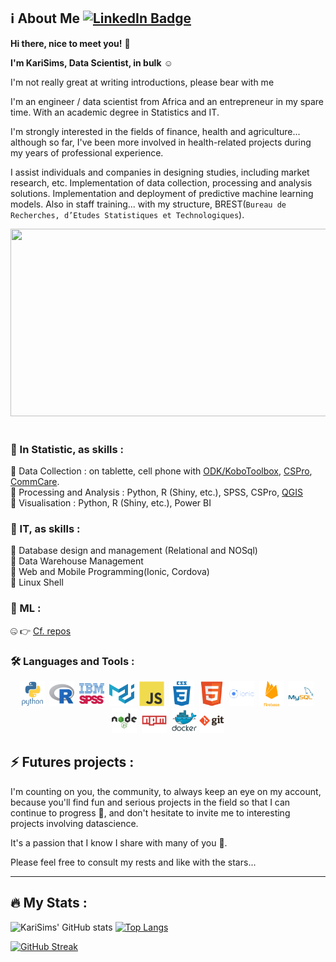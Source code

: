 ## :information_source: About Me    <a href="https://www.linkedin.com/in/prince-simba"><img src="https://img.shields.io/badge/LinkedIn-blue?style=for-the-badge&logo=linkedin&logoColor=white" alt="LinkedIn Badge"/></a>

  **Hi there, nice to meet you!** 👋
  
  **I'm KariSims, Data Scientist, in bulk** :relaxed:
  
I'm not really great at writing introductions, please bear with me

<!--
**KariSims/KariSims** is a ✨ _special_ ✨ repository because its `README.md` (this file) appears on your GitHub profile.

Here are some ideas to get you started:

- 🔭 I’m currently working on ...
- 🌱 I’m currently learning ...
- 👯 I’m looking to collaborate on ...
- 🤔 I’m looking for help with ...
- 💬 Ask me about ...
- 📫 How to reach me: ...
- 😄 Pronouns: ...
- ⚡ Fun fact: ...
-->

I'm an engineer / data scientist from Africa and an entrepreneur in my spare time. With an academic degree in Statistics and IT.

I'm strongly interested in the fields of finance, health and agriculture... although so far, I've been more involved in health-related projects during my years of professional experience.

I assist individuals and companies in designing studies, including market research, etc. Implementation of data collection, processing and analysis solutions. Implementation and deployment of predictive machine learning models. Also in staff training... with my structure, BREST(`Bureau de Recherches, d’Etudes Statistiques et Technologiques`). <br>

<div align="center">
  <img src="https://media.giphy.com/media/dWesBcTLavkZuG35MI/giphy.gif" width="600" height="300"/>
</div><br>

### :pushpin: In Statistic, as skills :<br>
:paperclip: Data Collection : on tablette, cell phone with [ODK/KoboToolbox](https://www.kobotoolbox.org/about-us/), [CSPro](https://github.com/KariSims/projectsCSPRO), [CommCare](https://dimagi.com/commcare/).<br>
:paperclip: Processing and Analysis : Python, R (Shiny, etc.), SPSS, CSPro, [QGIS](https://qgis.org/)<br>
:paperclip: Visualisation : Python, R (Shiny, etc.), Power BI<br>

### :pushpin: IT, as skills :<br>
:paperclip: Database design and management (Relational and NOSql) <br>
:paperclip: Data Warehouse Management <br>
:paperclip: Web and Mobile Programming(Ionic, Cordova) <br>
:paperclip: Linux Shell <br>

### :pushpin: ML :<br>
:zipper_mouth_face: :point_right: [Cf. repos](https://github.com/KariSims/DataScience)
  
### :hammer_and_wrench: Languages and Tools :

<div align="center">
  <img src="https://github.com/devicons/devicon/blob/master/icons/python/python-original-wordmark.svg" title="Python" alt="Python" width="40" height="40"/>&nbsp;
  <img src="https://github.com/devicons/devicon/blob/master/icons/r/r-original.svg" title="R" alt="R" width="40" height="40"/>&nbsp;
  <img src="https://github.com/devicons/devicon/blob/master/icons/spss/spss-original.svg" title="SPSS" alt="SPSS" width="40" height="40"/>&nbsp;
  <img src="https://github.com/devicons/devicon/blob/master/icons/materialui/materialui-original.svg" title="Material UI" alt="Material UI" width="40" height="40"/>&nbsp;
  <img src="https://github.com/devicons/devicon/blob/master/icons/javascript/javascript-original.svg" title="JavaScript" alt="JavaScript" width="40" height="40"/>&nbsp;
  <img src="https://github.com/devicons/devicon/blob/master/icons/css3/css3-plain-wordmark.svg"  title="CSS3" alt="CSS" width="40" height="40"/>&nbsp;
  <img src="https://github.com/devicons/devicon/blob/master/icons/html5/html5-original.svg" title="HTML5" alt="HTML" width="40" height="40"/>&nbsp;
  <img src="https://github.com/devicons/devicon/blob/master/icons/ionic/ionic-original-wordmark.svg" title="IONIC" alt="IONIC" width="40" height="40"/>&nbsp;
  <img src="https://github.com/devicons/devicon/blob/master/icons/firebase/firebase-plain-wordmark.svg" title="Firebase" alt="Firebase" width="40" height="40"/>&nbsp;
  <img src="https://github.com/devicons/devicon/blob/master/icons/mysql/mysql-original-wordmark.svg" title="MySQL"  alt="MySQL" width="40" height="40"/>&nbsp;
  <img src="https://github.com/devicons/devicon/blob/master/icons/nodejs/nodejs-original-wordmark.svg" title="NodeJS" alt="NodeJS" width="40" height="40"/>&nbsp;
  <img src="https://github.com/devicons/devicon/blob/master/icons/npm/npm-original-wordmark.svg" title="NPM" alt="NPM" width="40" height="40"/>&nbsp;
  <img src="https://github.com/devicons/devicon/blob/master/icons/docker/docker-original-wordmark.svg" title="Docker" **alt="Docker" width="40" height="40"/>
  <img src="https://github.com/devicons/devicon/blob/master/icons/git/git-original-wordmark.svg" title="Git" **alt="Git" width="40" height="40"/>
</div>

## ⚡ Futures projects :
I'm counting on you, the community, to always keep an eye on my account, because you'll find fun and serious projects in the field so that I can continue to progress :rocket:, and don't hesitate to invite me to interesting projects involving datascience.

It's a passion that I know I share with many of you :handshake:.

Please feel free to consult my rests and like with the stars...

---
## :fire: My Stats :
![KariSims' GitHub stats](https://github-readme-stats.vercel.app/api?username=KariSims&show_icons=true&line_height=24.5)
[![Top Langs](https://github-readme-stats.vercel.app/api/top-langs/?username=KariSims&langs_count=8&layout=compact)](https://github.com/KariSims/github-readme-stats)

[![GitHub Streak](https://streak-stats.demolab.com?user=KariSims&mode=weekly&card_width=770)](https://git.io/streak-stats)

